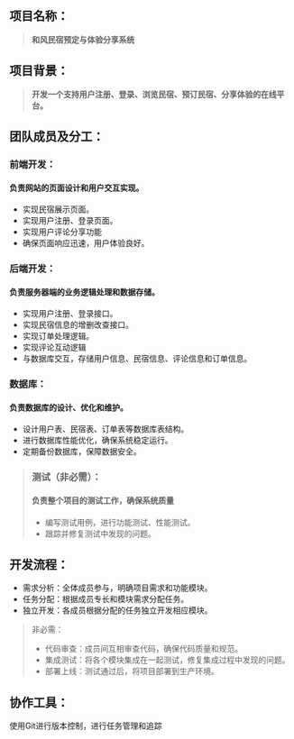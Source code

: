 ## 项目名称：

> **和风民宿预定与体验分享系统**



## 项目背景：

> **开发一个支持用户注册、登录、浏览民宿、预订民宿、分享体验的在线平台。**



## 团队成员及分工：

### **前端开发：**

#### 负责网站的页面设计和用户交互实现。

* 实现民宿展示页面。
* 实现用户注册、登录页面。
* 实现用户评论分享功能
* 确保页面响应迅速，用户体验良好。

### **后端开发：**

#### 负责服务器端的业务逻辑处理和数据存储。

* 实现用户注册、登录接口。
* 实现民宿信息的增删改查接口。
* 实现订单处理逻辑。
* 实现评论互动逻辑
* 与数据库交互，存储用户信息、民宿信息、评论信息和订单信息。

### **数据库：**

#### 负责数据库的设计、优化和维护。

* 设计用户表、民宿表、订单表等数据库表结构。
* 进行数据库性能优化，确保系统稳定运行。
* 定期备份数据库，保障数据安全。

> ### 测试（非必需）：
>
> #### 负责整个项目的测试工作，确保系统质量
>
> - 编写测试用例，进行功能测试、性能测试。
> - 跟踪并修复测试中发现的问题。



## 开发流程：

- 需求分析：全体成员参与，明确项目需求和功能模块。
- 任务分配：根据成员专长和模块需求分配任务。
- 独立开发：各成员根据分配的任务独立开发相应模块。

> 非必需：
>
> - 代码审查：成员间互相审查代码，确保代码质量和规范。
> - 集成测试：将各个模块集成在一起测试，修复集成过程中发现的问题。
> - 部署上线：测试通过后，将项目部署到生产环境。



## 协作工具：

使用Git进行版本控制，进行任务管理和追踪